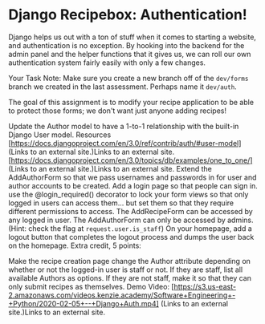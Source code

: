 # Django Recipebox: Authentication!

Django helps us out with a ton of stuff when it comes to starting a website, and authentication is no exception. By hooking into the backend for the admin panel and the helper functions that it gives us, we can roll our own authentication system fairly easily with only a few changes.

Your Task
Note: Make sure you create a new branch off of the `dev/forms` branch we created in the last assessment. Perhaps name it `dev/auth`.

The goal of this assignment is to modify your recipe application to be able to protect those forms; we don't want just anyone adding recipes!

Update the Author model to have a 1-to-1 relationship with the built-in Django User model.
Resources
[https://docs.djangoproject.com/en/3.0/ref/contrib/auth/#user-model] (Links to an external site.)Links to an external site.
[https://docs.djangoproject.com/en/3.0/topics/db/examples/one_to_one/] (Links to an external site.)Links to an external site.
Extend the AddAuthorForm so that we pass usernames and passwords in for user and author accounts to be created.
Add a login page so that people can sign in.
use the @login_required() decorator to lock your form views so that only logged in users can access them... but set them so that they require different permissions to access.
The AddRecipeForm can be accessed by any logged in user.
The AddAuthorForm can only be accessed by admins.
(Hint: check the flag at `request.user.is_staff`)
On your homepage, add a logout button that completes the logout process and dumps the user back on the homepage.
Extra credit, 5 points:

Make the recipe creation page change the Author attribute depending on whether or not the logged-in user is staff or not. If they are staff, list all available Authors as options. If they are not staff, make it so that they can only submit recipes as themselves. 
Demo Video: [https://s3.us-east-2.amazonaws.com/videos.kenzie.academy/Software+Engineering+-+Python/2020-02-05+--+Django+Auth.mp4] (Links to an external site.)Links to an external site.
